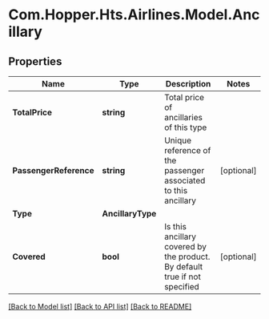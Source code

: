 # Com.Hopper.Hts.Airlines.Model.Ancillary

## Properties

Name | Type | Description | Notes
------------ | ------------- | ------------- | -------------
**TotalPrice** | **string** | Total price of ancillaries of this type | 
**PassengerReference** | **string** | Unique reference of the passenger associated to this ancillary | [optional] 
**Type** | **AncillaryType** |  | 
**Covered** | **bool** | Is this ancillary covered by the product. By default true if not specified | [optional] 

[[Back to Model list]](../README.md#documentation-for-models) [[Back to API list]](../README.md#documentation-for-api-endpoints) [[Back to README]](../README.md)

